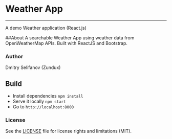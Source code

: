 # Weather App
-----
A demo Weather application (React.js)

##About
A searchable Weather App using weather data 
from OpenWeatherMap APIs. 
Built with ReactJS and Bootstrap.

### Author
Dmitry Selifanov (Zundux)

## Build
- Install dependencies `npm install`
- Serve it locally `npm start`
- Go to `http://localhost:8000`

### License
See the [LICENSE](LICENSE.md) file for license rights and limitations (MIT).

